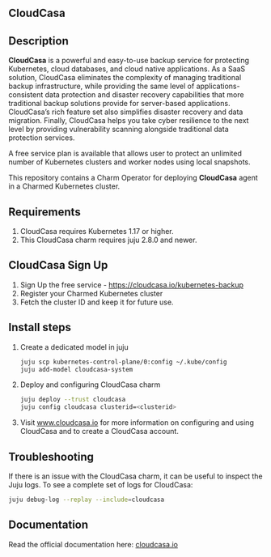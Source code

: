 ## CloudCasa

## Description

**CloudCasa** is a powerful and easy-to-use backup service for protecting Kubernetes, cloud databases, and cloud native applications. As a SaaS solution, CloudCasa eliminates the complexity of managing traditional backup infrastructure, while providing the same level of applications-consistent data protection and disaster recovery capabilities that more traditional backup solutions provide for server-based applications. CloudCasa’s rich feature set also simplifies disaster recovery and data migration. Finally, CloudCasa helps you take cyber resilience to the next level by providing vulnerability scanning alongside traditional data protection services. 

A free service plan is available that allows user to protect an unlimited number of Kubernetes clusters and worker nodes using local snapshots. 

This repository contains a Charm Operator for deploying **CloudCasa** agent in a Charmed Kubernetes cluster.

## Requirements
1. CloudCasa requires Kubernetes 1.17 or higher. 
2. This CloudCasa charm requires juju 2.8.0 and newer.

## CloudCasa Sign Up

1. Sign Up the free service - https://cloudcasa.io/kubernetes-backup 
2. Register your Charmed Kubernetes cluster
3. Fetch the cluster ID and keep it for future use.

## Install steps

1. Create a dedicated model in juju
    ```bash
    juju scp kubernetes-control-plane/0:config ~/.kube/config
    juju add-model cloudcasa-system
    ```
2. Deploy and configuring CloudCasa charm
    ```bash
    juju deploy --trust cloudcasa
    juju config cloudcasa clusterid=<clusterid>
      ```
3. Visit www.cloudcasa.io for more information on configuring and using CloudCasa and to create a CloudCasa account.

## Troubleshooting
If there is an issue with the CloudCasa charm, it can be useful to inspect the Juju logs. To see a complete set of logs for CloudCasa: 
  ```bash
  juju debug-log --replay --include=cloudcasa
  ```

## Documentation

Read the official documentation here: [cloudcasa.io](https://cloudcasa.io)
